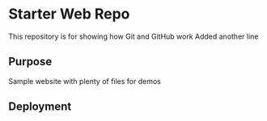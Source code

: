 # Starter Web Repo

This repository is for showing how Git and GitHub work
Added another line
## Purpose

Sample website with plenty of files for demos

## Deployment
